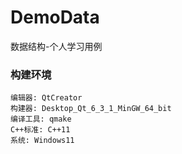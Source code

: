 # DemoData
数据结构-个人学习用例

### 构建环境

```
编辑器: QtCreator
构建器: Desktop_Qt_6_3_1_MinGW_64_bit
编译工具: qmake
C++标准: C++11
系统: Windows11
```
